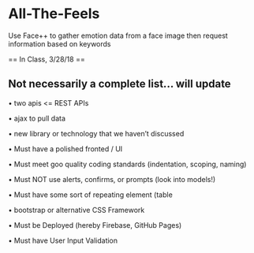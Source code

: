 # All-The-Feels
Use Face++ to gather emotion data from a face image then request information based on keywords


== In Class, 3/28/18 == 

  ## Not necessarily a complete list... will update

  • two apis <= REST APIs

  • ajax to pull data 

  • new library or technology that we haven’t discussed

  • Must have a polished fronted / UI 

  • Must meet goo quality coding standards (indentation, scoping, naming)

  • Must NOT use alerts, confirms, or prompts (look into models!)

  • Must have some sort of repeating element (table

  • bootstrap or alternative CSS Framework

  • Must be Deployed (hereby Firebase, GitHub Pages)

  • Must have User Input Validation
